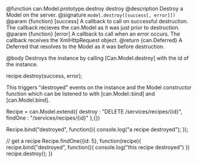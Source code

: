 @function can.Model.prototype.destroy destroy
@description Destroy a Model on the server.
@signature `model.destroy([success[, error]])`
@param {function} [success] A callback to call on successful destruction. The callback recieves
the can.Model as it was just prior to destruction.
@param {function} [error] A callback to call when an error occurs. The callback receives the
XmlHttpRequest object.
@return {can.Deferred} A Deferred that resolves to the Model as it was before destruction.

@body
Destroys the instance by calling
[Can.Model.destroy] with the id of the instance.

   recipe.destroy(success, error);

This triggers "destroyed" events on the instance and the
Model constructor function which can be listened to with
[can.Model::bind] and [can.Model.bind].

   Recipe = can.Model.extend({
     destroy : "DELETE /services/recipes/{id}",
     findOne : "/services/recipes/{id}"
   },{})

   Recipe.bind("destroyed", function(){
     console.log("a recipe destroyed");
   });

   // get a recipe
   Recipe.findOne({id: 5}, function(recipe){
     recipe.bind("destroyed", function(){
       console.log("this recipe destroyed")
     })
     recipe.destroy();
   })